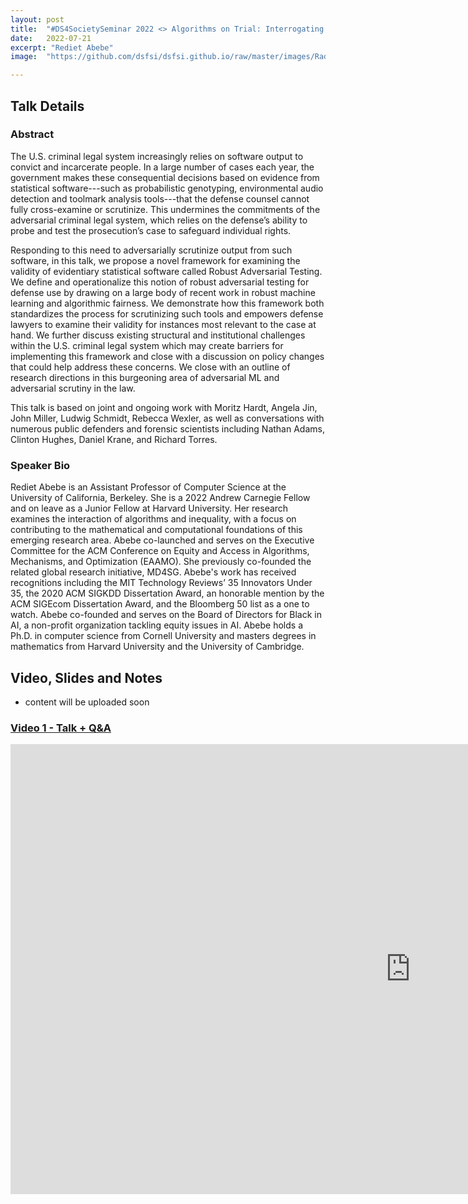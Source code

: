 ```yaml
---
layout: post
title:  "#DS4SocietySeminar 2022 <> Algorithms on Trial: Interrogating Evidentiary Statistical Software"
date:   2022-07-21
excerpt: "Rediet Abebe"
image:  "https://github.com/dsfsi/dsfsi.github.io/raw/master/images/Radiet_Abebe_seminar.PNG"

---
```


## Talk Details
### Abstract
The U.S. criminal legal system increasingly relies on software output to convict and incarcerate people. In a large number of cases each year, the government makes these consequential decisions based on evidence from statistical software---such as probabilistic genotyping, environmental audio detection and toolmark analysis tools---that the defense counsel cannot fully cross-examine or scrutinize. This undermines the commitments of the adversarial criminal legal system, which relies on the defense’s ability to probe and test the prosecution’s case to safeguard individual rights.
 
Responding to this need to adversarially scrutinize output from such software, in this talk, we propose a novel framework for examining the validity of evidentiary statistical software called Robust Adversarial Testing. We define and operationalize this notion of robust adversarial testing for defense use by drawing on a large body of recent work in robust machine learning and algorithmic fairness. We demonstrate how this framework both standardizes the process for scrutinizing such tools and empowers defense lawyers to examine their validity for instances most relevant to the case at hand. We further discuss existing structural and institutional challenges within the U.S. criminal legal system which may create barriers for implementing this framework and close with a discussion on policy changes that could help address these concerns. We close with an outline of research directions in this burgeoning area of adversarial ML and adversarial scrutiny in the law.

This talk is based on joint and ongoing work with Moritz Hardt, Angela Jin, John Miller, Ludwig Schmidt, Rebecca Wexler, as well as conversations with numerous public defenders and forensic scientists including Nathan Adams, Clinton Hughes, Daniel Krane, and Richard Torres.

### Speaker Bio
Rediet Abebe is an Assistant Professor of Computer Science at the University of California, Berkeley. She is a 2022 Andrew Carnegie Fellow and on leave as a Junior Fellow at Harvard University. Her research examines the interaction of algorithms and inequality, with a focus on contributing to the mathematical and computational foundations of this emerging research area. Abebe co-launched and serves on the Executive Committee for the ACM Conference on Equity and Access in Algorithms, Mechanisms, and Optimization (EAAMO). She previously co-founded the related global research initiative, MD4SG. Abebe's work has received recognitions including the MIT Technology Reviews’ 35 Innovators Under 35, the 2020 ACM SIGKDD Dissertation Award, an honorable mention by the ACM SIGEcom Dissertation Award, and the Bloomberg 50 list as a one to watch. Abebe co-founded and serves on the Board of Directors for Black in AI, a non-profit organization tackling equity issues in AI. Abebe holds a Ph.D. in computer science from Cornell University and masters degrees in mathematics from Harvard University and the University of Cambridge.


## Video, Slides and Notes

* content will be uploaded soon

### [Video 1 - Talk + Q&A](https://youtu.be/uka4wGvbwK4)
<iframe width="1280" height="720" src="https://www.youtube.com/embed/uka4wGvbwK4" title="DSFSI Seminar 2022: Rediet Abebe-Algorithms on Trial: Interrogating Evidentiary Statistical Software" frameborder="0" allow="accelerometer; autoplay; clipboard-write; encrypted-media; gyroscope; picture-in-picture" allowfullscreen></iframe>